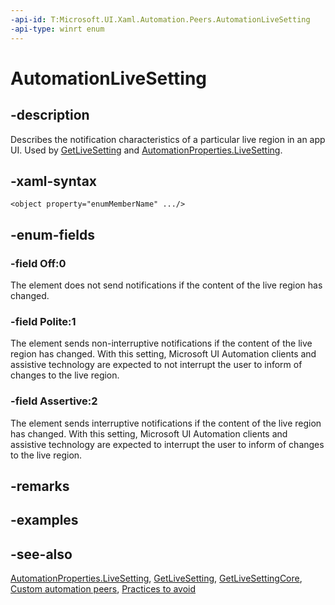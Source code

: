 ```yaml
---
-api-id: T:Microsoft.UI.Xaml.Automation.Peers.AutomationLiveSetting
-api-type: winrt enum
---
```


<!-- Enumeration syntax
public enum Windows.UI.Xaml.Automation.Peers.AutomationLiveSetting : int
-->

# AutomationLiveSetting

## -description
Describes the notification characteristics of a particular live region in an app UI. Used by [GetLiveSetting](automationpeer_getlivesetting_295263812.md) and [AutomationProperties.LiveSetting](/windows/winui/api/microsoft.ui.xaml.automation.automationproperties).

## -xaml-syntax
```xaml
<object property="enumMemberName" .../>
```


## -enum-fields
### -field Off:0
The element does not send notifications if the content of the live region has changed.

### -field Polite:1
The element sends non-interruptive notifications if the content of the live region has changed. With this setting, Microsoft UI Automation clients and assistive technology are expected to not interrupt the user to inform of changes to the live region.

### -field Assertive:2
The element sends interruptive notifications if the content of the live region has changed. With this setting, Microsoft UI Automation clients and assistive technology are expected to interrupt the user to inform of changes to the live region.


## -remarks

## -examples

## -see-also
[AutomationProperties.LiveSetting](/windows/winui/api/microsoft.ui.xaml.automation.automationproperties), [GetLiveSetting](automationpeer_getlivesetting_295263812.md), [GetLiveSettingCore](automationpeer_getlivesettingcore_2008424374.md), [Custom automation peers](/windows/uwp/accessibility/custom-automation-peers), [Practices to avoid](/windows/uwp/accessibility/practices-to-avoid)
